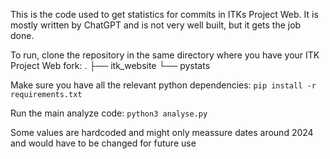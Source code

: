 This is the code used to get statistics for commits in ITKs Project Web. It is mostly written by ChatGPT and is not very well built, but it gets the job done.

To run, clone the repository in the same directory where you have your ITK Project Web fork:
.
├── itk_website
└── pystats

Make sure you have all the relevant python dependencies:
`pip install -r requirements.txt`

Run the main analyze code:
`python3 analyse.py`

Some values are hardcoded and might only meassure dates around 2024 and would have to be changed for future use


